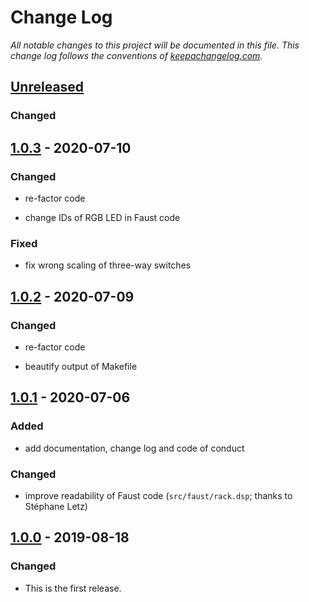 # Change Log

*All notable changes to this project will be documented in this
file. This change log follows the conventions of
[keepachangelog.com].*


## [Unreleased]
### Changed



## [1.0.3] - 2020-07-10
### Changed

- re-factor code

- change IDs of RGB LED in Faust code

### Fixed

- fix wrong scaling of three-way switches



## [1.0.2] - 2020-07-09
### Changed

- re-factor code

- beautify output of Makefile



## [1.0.1] - 2020-07-06
### Added

- add documentation, change log and code of conduct

### Changed

- improve readability of Faust code (`src/faust/rack.dsp`; thanks to
  Stéphane Letz)



## [1.0.0] - 2019-08-18
### Changed

- This is the first release.


[keepachangelog.com]:  http://keepachangelog.com/
[Unreleased]:          https://github.com/mzuther/ProtoFaust/tree/develop

[1.0.0]:  https://github.com/mzuther/ProtoFaust/commits/v1.0.0
[1.0.1]:  https://github.com/mzuther/ProtoFaust/commits/v1.0.1
[1.0.2]:  https://github.com/mzuther/ProtoFaust/commits/v1.0.2
[1.0.3]:  https://github.com/mzuther/ProtoFaust/commits/v1.0.3
